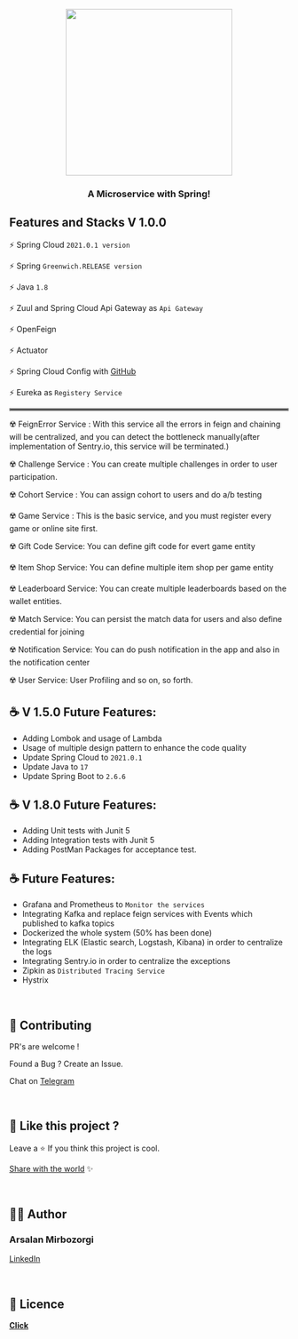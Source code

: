 <!-- logo -->
<p align="center">
  <img width='300' src="https://mirbozorgi.com/wp-content/uploads/2020/10/Finally_Done-removebg-preview-300x293.png">
</p>

<!-- tag line -->
<h3 align='center'> A Microservice with Spring! </h3>

<!-- primary badges -------------------------------------->
<p align="center">
  <!-- version -->

## Features and Stacks V 1.0.0

⚡ Spring Cloud `2021.0.1 version `

⚡ Spring `Greenwich.RELEASE version `

⚡ Java `1.8`

⚡ Zuul and Spring Cloud Api Gateway as `Api Gateway `

⚡ OpenFeign

⚡ Actuator

⚡ Spring Cloud Config
with [GitHub]( https://github.com/mirbozorgi-com/Gamification-Microservice-Config-Repo)

⚡ Eureka as `Registery Service `


<hr style="border:2px solid gray"> </hr>

☢️ FeignError Service : With this service all the errors in feign and chaining will be centralized,
and you can detect the bottleneck manually(after implementation of Sentry.io, this service will be
terminated.)

☢️ Challenge Service : You can create multiple challenges in order to user participation.

☢️ Cohort Service : You can assign cohort to users and do a/b testing

☢️ Game Service : This is the basic service, and you must register every game or online site first.

☢️ Gift Code Service:  You can define gift code for evert game entity

☢️ Item Shop Service: You can define multiple item shop per game entity

☢️ Leaderboard Service: You can create multiple leaderboards based on the wallet entities.

☢️ Match Service: You can persist the match data for users and also define credential for joining

☢️ Notification Service: You can do push notification in the app and also in the notification center

☢️ User Service: User Profiling and so on, so forth.

## ☕ V 1.5.0 Future Features:

- Adding Lombok and usage of Lambda
- Usage of multiple design pattern to enhance the code quality
- Update Spring Cloud to `2021.0.1`
- Update Java to `17`
- Update Spring Boot to `2.6.6`

## ☕ V 1.8.0 Future Features:

- Adding Unit tests with Junit 5
- Adding Integration tests with Junit 5
- Adding PostMan Packages for acceptance test.

## ☕ Future Features:

- Grafana and Prometheus to `Monitor the services`
- Integrating Kafka and replace feign services with Events which published to kafka topics
- Dockerized the whole system (50% has been done)
- Integrating ELK (Elastic search, Logstash, Kibana) in order to centralize the logs
- Integrating Sentry.io in order to centralize the exceptions
- Zipkin as `Distributed Tracing Service `
- Hystrix

<br/>

## 💙 Contributing

PR's are welcome !

Found a Bug ? Create an Issue.

Chat on [Telegram](https://t.me/arsalanmrz)

<br/>

## 💖 Like this project ?

Leave a ⭐ If you think this project is cool.

[Share with the world](https://www.linkedin.com/shareArticle?mini=true&url=https://github.com/mirbozorgi-com/Gamification-Microservice)
✨

<br/>

## 👨‍💻 Author

### Arsalan Mirbozorgi

[LinkedIn](https://linkedin.com/in/arsalan-mirbozorgi/ "Arsalan Mirbozorgi")

<br/>

## 🍁 Licence

**[Click](https://github.com/mirbozorgi-com/Gamification-Microservice/blob/1.0.0/LICENSE)**
